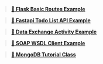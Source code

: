 > **[📁 Flask Basic Routes Example](1_Flask_Basic_Routes_Example/)**

> **[📁 Fastapi Todo List API Example](2_Fastapi_Todo_List_API_Example/)**

> **[📁 Data Exchange Activity Example](3_Data_Exchange_Activity_Example/)**

> **[📁 SOAP WSDL Client Example](4_SOAP_WSDL_Client_Example/)**

> **[📁 MongoDB Tutorial Class](5_MongoDB_Tutorial_Class/)**